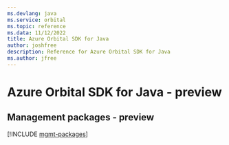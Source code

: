 ```yaml
---
ms.devlang: java
ms.service: orbital
ms.topic: reference
ms.data: 11/12/2022
title: Azure Orbital SDK for Java
author: joshfree
description: Reference for Azure Orbital SDK for Java
ms.author: jfree
---
```

# Azure Orbital SDK for Java - preview

## Management packages - preview
[!INCLUDE [mgmt-packages](orbital-mgmt-index.md)]